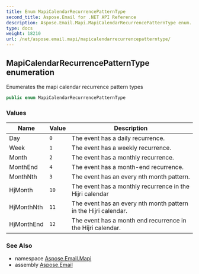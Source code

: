 ```yaml
---
title: Enum MapiCalendarRecurrencePatternType
second_title: Aspose.Email for .NET API Reference
description: Aspose.Email.Mapi.MapiCalendarRecurrencePatternType enum. Enumerates the mapi calendar recurrence pattern types
type: docs
weight: 18210
url: /net/aspose.email.mapi/mapicalendarrecurrencepatterntype/
---
```

## MapiCalendarRecurrencePatternType enumeration

Enumerates the mapi calendar recurrence pattern types

```csharp
public enum MapiCalendarRecurrencePatternType
```

### Values

| Name | Value | Description |
| --- | --- | --- |
| Day | `0` | The event has a daily recurrence. |
| Week | `1` | The event has a weekly recurrence. |
| Month | `2` | The event has a monthly recurrence. |
| MonthEnd | `4` | The event has a month-end recurrence. |
| MonthNth | `3` | The event has an every nth month pattern. |
| HjMonth | `10` | The event has a monthly recurrence in the Hijri calendar |
| HjMonthNth | `11` | The event has an every nth month pattern in the Hijri calendar. |
| HjMonthEnd | `12` | The event has a month end recurrence in the Hijri calendar. |

### See Also

* namespace [Aspose.Email.Mapi](../../aspose.email.mapi/)
* assembly [Aspose.Email](../../)


